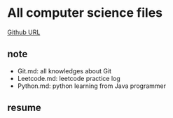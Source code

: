 # All computer science files
[Github URL](https://github.com/Bruce-XUZILIN/computer-science-files)

## note
- Git.md: all knowledges about Git
- Leetcode.md: leetcode practice log
- Python.md: python learning from Java programmer

## resume


